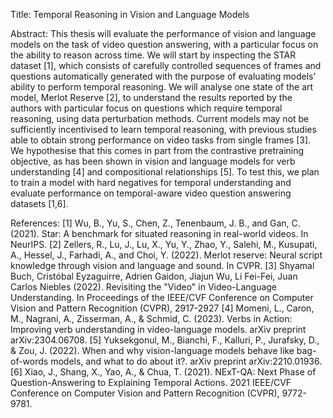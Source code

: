 Title: Temporal Reasoning in Vision and Language Models

Abstract: This thesis will evaluate the performance of vision and language
models on the task of video question answering, with a particular focus on the
ability to reason across time. We will start by inspecting the STAR dataset
[1], which consists of carefully controlled sequences of frames and questions
automatically generated with the purpose of evaluating models' ability to
perform temporal reasoning. We will analyse one state of the art model, Merlot
Reserve [2], to understand the results reported by the authors with particular
focus on questions which require temporal reasoning, using data perturbation
methods. Current models may not be sufficiently incentivised to learn temporal
reasoning, with previous studies able to obtain strong performance on video
tasks from single frames [3]. We hypothesise that this comes in part from the
contrastive pretraining objective, as has been shown in vision and language
models for verb understanding [4] and compositional relationships [5]. To test
this, we plan to train a model with hard negatives for temporal understanding
and evaluate performance on temporal-aware video question answering datasets
[1,6].

References:
[1] Wu, B., Yu, S., Chen, Z., Tenenbaum, J. B., and Gan, C. (2021). Star: A
benchmark for situated reasoning in real-world videos. In NeurIPS. 
[2] Zellers, R., Lu, J., Lu, X., Yu, Y., Zhao, Y., Salehi, M., Kusupati, A.,
Hessel, J., Farhadi, A., and Choi, Y. (2022). Merlot reserve: Neural script
knowledge through vision and language and sound. In CVPR. 
[3] Shyamal Buch, Cristóbal Eyzaguirre, Adrien Gaidon, Jiajun Wu, Li Fei-Fei,
Juan Carlos Niebles (2022). Revisiting the "Video" in Video-Language
Understanding. In Proceedings of the IEEE/CVF Conference on Computer Vision and
Pattern Recognition (CVPR), 2917-2927 
[4] Momeni, L., Caron, M., Nagrani, A., Zisserman, A., & Schmid, C. (2023).
Verbs in Action: Improving verb understanding in video-language models. arXiv
preprint arXiv:2304.06708.
[5] Yuksekgonul, M., Bianchi, F., Kalluri, P., Jurafsky, D., & Zou, J. (2022).
When and why vision-language models behave like bag-of-words models, and what
to do about it?. arXiv preprint arXiv:2210.01936.
[6] Xiao, J., Shang, X., Yao, A., & Chua, T. (2021). NExT-QA: Next Phase of
Question-Answering to Explaining Temporal Actions. 2021 IEEE/CVF Conference on
Computer Vision and Pattern Recognition (CVPR), 9772-9781.
